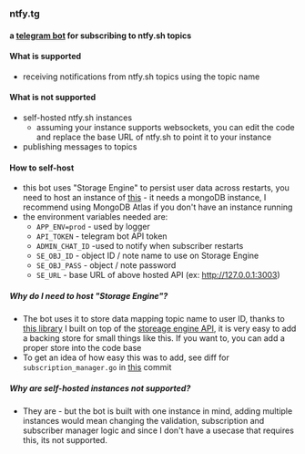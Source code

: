 ### ntfy.tg

#### a [telegram bot](https://t.me/ntfytgbot) for subscribing to ntfy.sh topics

#### What is supported

- receiving notifications from ntfy.sh topics using the topic name

#### What is not supported

- self-hosted ntfy.sh instances
  - assuming your instance supports websockets, you can edit the code and replace the base URL of ntfy.sh to point it to your instance
- publishing messages to topics

#### How to self-host

- this bot uses "Storage Engine" to persist user data across restarts, you need to host an instance of [this](https://github.com/Sid-Sun/notes-api/tree/mongo) - it needs a mongoDB instance, I recommend using MongoDB Atlas if you don't have an instance running
- the environment variables needed are:
  - `APP_ENV=prod` - used by logger
  - `API_TOKEN` - telegram bot API token
  - `ADMIN_CHAT_ID` -used to notify when subscriber restarts
  - `SE_OBJ_ID` - object ID / note name to use on Storage Engine
  - `SE_OBJ_PASS` - object / note password
  - `SE_URL` - base URL of above hosted API (ex: http://127.0.0.1:3003)

##### Why do I need to host "Storage Engine"?

- The bot uses it to store data mapping topic name to user ID, thanks to [this library](https://github.com/fitant/storage-engine-go) I built on top of the [storeage engine API](https://github.com/Sid-Sun/notes-api/tree/mongo), it is very easy to add a backing store for small things like this. If you want to, you can add a proper store into the code base
- To get an idea of how easy this was to add, see diff for `subscription_manager.go` in [this](https://github.com/Sid-Sun/ntfy.tg/commit/840b5dc0f3e0273b6dd629b92febf255c2bfd619#diff-d6c30fc5f1c897d45c4b1f450325bf30dca3e7c953ea9b1ea3e92936d628d302) commit

##### Why are self-hosted instances not supported?

- They are - but the bot is built with one instance in mind, adding multiple instances would mean changing the validation, subscription and subscriber manager logic and since I don't have a usecase that requires this, its not supported.
